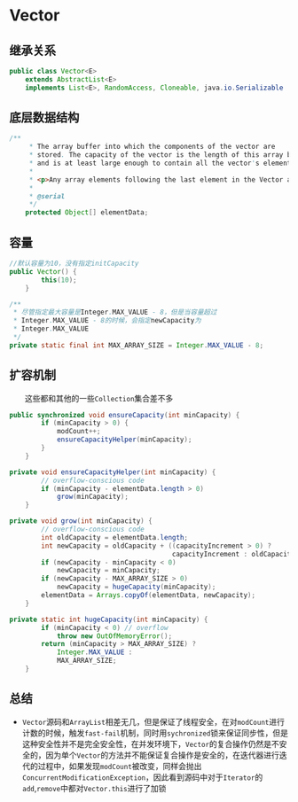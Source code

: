 # Vector

## 继承关系

```java
public class Vector<E>
    extends AbstractList<E>
    implements List<E>, RandomAccess, Cloneable, java.io.Serializable
```

## 底层数据结构

```java
/**
     * The array buffer into which the components of the vector are
     * stored. The capacity of the vector is the length of this array buffer,
     * and is at least large enough to contain all the vector's elements.
     *
     * <p>Any array elements following the last element in the Vector are null.
     *
     * @serial
     */
    protected Object[] elementData;
```

## 容量

```java
//默认容量为10，没有指定initCapacity
public Vector() {
        this(10);
    }

/**
 * 尽管指定最大容量是Integer.MAX_VALUE - 8，但是当容量超过
 * Integer.MAX_VALUE - 8的时候，会指定newCapacity为
 * Integer.MAX_VALUE
 */
private static final int MAX_ARRAY_SIZE = Integer.MAX_VALUE - 8;
```

## 扩容机制

&emsp;&emsp;这些都和其他的一些`Collection`集合差不多

```java
public synchronized void ensureCapacity(int minCapacity) {
        if (minCapacity > 0) {
            modCount++;
            ensureCapacityHelper(minCapacity);
        }
    }

private void ensureCapacityHelper(int minCapacity) {
        // overflow-conscious code
        if (minCapacity - elementData.length > 0)
            grow(minCapacity);
    }

private void grow(int minCapacity) {
        // overflow-conscious code
        int oldCapacity = elementData.length;
        int newCapacity = oldCapacity + ((capacityIncrement > 0) ?
                                         capacityIncrement : oldCapacity);
        if (newCapacity - minCapacity < 0)
            newCapacity = minCapacity;
        if (newCapacity - MAX_ARRAY_SIZE > 0)
            newCapacity = hugeCapacity(minCapacity);
        elementData = Arrays.copyOf(elementData, newCapacity);
    }

private static int hugeCapacity(int minCapacity) {
        if (minCapacity < 0) // overflow
            throw new OutOfMemoryError();
        return (minCapacity > MAX_ARRAY_SIZE) ?
            Integer.MAX_VALUE :
            MAX_ARRAY_SIZE;
    }
```

## 总结

* `Vector`源码和`ArrayList`相差无几，但是保证了线程安全，在对`modCount`进行计数的时候，触发`fast-fail`机制，同时用`sychronized`锁来保证同步性，但是这种安全性并不是完全安全性，在并发环境下，`Vector`的复合操作仍然是不安全的，因为单个`Vector`的方法并不能保证复合操作是安全的，在迭代器进行迭代的过程中，如果发现`modCount`被改变，同样会抛出`ConcurrentModificationException`，因此看到源码中对于`Iterator`的`add`,`remove`中都对`Vector.this`进行了加锁
